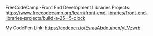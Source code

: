 FreeCodeCamp -Front End Development Libraries Projects: https://www.freecodecamp.org/learn/front-end-libraries/front-end-libraries-projects/build-a-25--5-clock

My CodePen Link: https://codepen.io/EsraaAbdou/pen/yLVzwrb
